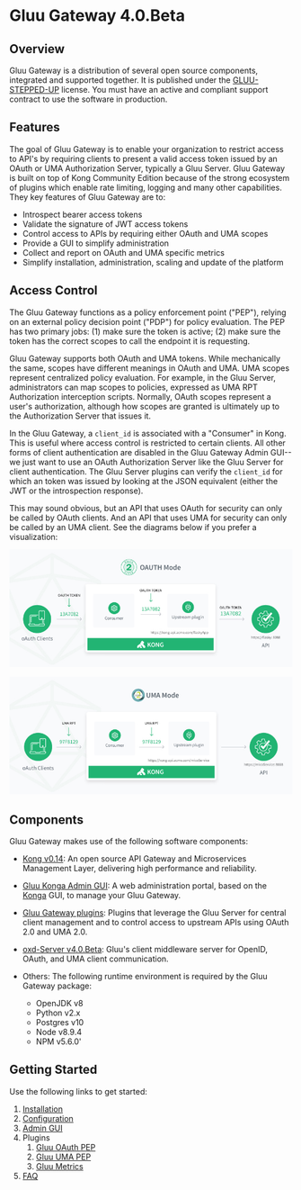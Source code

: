 # Gluu Gateway 4.0.Beta

## Overview

Gluu Gateway is a distribution of several open source components, integrated and supported together. It is published under the [GLUU-STEPPED-UP](https://raw.githubusercontent.com/GluuFederation/gluu-gateway/master/LICENSE) license. You must have an active and compliant support contract to use the software in production.

## Features

The goal of Gluu Gateway is to enable your organization to restrict access to API's by requiring clients to present a valid access token issued by an OAuth or UMA Authorization Server, typically a Gluu Server. Gluu Gateway is built on top of Kong Community Edition because of the strong ecosystem of plugins which enable rate limiting, logging and many other capabilities. They key features of Gluu Gateway are to:

- Introspect bearer access tokens
- Validate the signature of JWT access tokens
- Control access to APIs by requiring either OAuth and UMA scopes
- Provide a GUI to simplify administration
- Collect and report on OAuth and UMA specific metrics
- Simplify installation, administration, scaling and update of the platform

## Access Control

The Gluu Gateway functions as a policy enforcement point ("PEP"), relying on an external policy decision point ("PDP") for policy evaluation. The PEP has two primary jobs: (1) make sure the token is active; (2) make sure the token has the correct scopes to call the endpoint it is requesting.

Gluu Gateway supports both OAuth and UMA tokens. While mechanically the same, scopes have different meanings in OAuth and UMA. UMA scopes represent centralized policy evaluation. For example, in the Gluu Server, administrators can map scopes to policies, expressed as UMA RPT Authorization interception scripts. Normally, OAuth scopes represent a user's authorization, although how scopes are granted is ultimately up to the Authorization Server that issues it.

In the Gluu Gateway, a `client_id` is associated with a "Consumer" in Kong. This is useful where access control is restricted to certain clients. All other forms of client authentication are disabled in the Gluu Gateway Admin GUI--we just want to use an OAuth Authorization Server like the Gluu Server for client authentication. The Gluu Server plugins can verify the `client_id` for which an token was issued by looking at the JSON equivalent (either the JWT or the introspection response).

This may sound obvious, but an API that uses OAuth for security can only be called by OAuth clients. And an API that uses UMA for security can only be called by an UMA client. See the diagrams below if you prefer a visualization:

![OAuth PEP diagram](img/diagram-oauth-mode.jpg)

![UMA PEP diagram](img/diagram-uma-mode.jpg)

## Components

Gluu Gateway makes use of the following software components:

- [Kong v0.14](https://getkong.org): An open source API Gateway and Microservices Management Layer, delivering high performance and reliability.

- [Gluu Konga Admin GUI](https://github.com/GluuFederation/gluu-gateway/tree/master/konga): A web administration portal, based on the [Konga](https://github.com/pantsel/konga) GUI, to manage your Gluu Gateway.

- [Gluu Gateway plugins](https://github.com/GluuFederation/gluu-gateway): Plugins that leverage the Gluu Server for central client management and to control access to upstream APIs using OAuth 2.0 and UMA 2.0.

- [oxd-Server v4.0.Beta](https://oxd.gluu.org):  Gluu's client middleware server for OpenID, OAuth, and UMA client communication.

- Others: The following runtime environment is required by the Gluu Gateway package:
    - OpenJDK v8
    - Python v2.x
    - Postgres v10
    - Node v8.9.4
    - NPM v5.6.0'

## Getting Started

Use the following links to get started:  

1. [Installation](./installation.md)
1. [Configuration](./configuration.md)
1. [Admin GUI](./admin-gui.md)
1. Plugins
    1. [Gluu OAuth PEP](./plugin/gluu-oauth-pep.md)
    2. [Gluu UMA PEP](./plugin/gluu-uma-pep.md)
    3. [Gluu Metrics](./plugin/gluu-metrics.md)
1. [FAQ](./faq.md)
